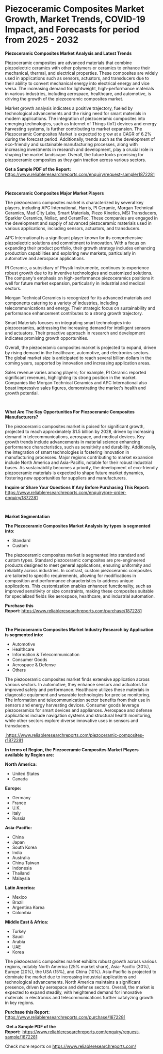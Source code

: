 <p><h1>Piezoceramic Composites Market Growth, Market Trends, COVID-19 Impact, and Forecasts for period from 2025 - 2032</h1></p><p><strong>Piezoceramic Composites Market Analysis and Latest Trends</strong></p>
<p><p>Piezoceramic composites are advanced materials that combine piezoelectric ceramics with other polymers or ceramics to enhance their mechanical, thermal, and electrical properties. These composites are widely used in applications such as sensors, actuators, and transducers due to their ability to convert mechanical energy into electrical energy and vice versa. The increasing demand for lightweight, high-performance materials in various industries, including aerospace, healthcare, and automotive, is driving the growth of the piezoceramic composites market.</p><p>Market growth analysis indicates a positive trajectory, fueled by technological advancements and the rising need for smart materials in modern applications. The integration of piezoceramic composites into emerging technologies, such as Internet of Things (IoT) devices and energy harvesting systems, is further contributing to market expansion. The Piezoceramic Composites Market is expected to grow at a CAGR of 6.2% during the forecast period. Additionally, trends such as the development of eco-friendly and sustainable manufacturing processes, along with increasing investments in research and development, play a crucial role in shaping the market landscape. Overall, the future looks promising for piezoceramic composites as they gain traction across various sectors.</p></p>
<p><strong>Get a Sample PDF of the Report:&nbsp;</strong> <a href="https://www.reliableresearchreports.com/enquiry/request-sample/1872281?utm_campaign=2655&utm_medium=2&utm_source=Github&utm_content=ia&utm_term=31032025&utm_id=piezoceramic-composites">https://www.reliableresearchreports.com/enquiry/request-sample/1872281</a></p>
<p>&nbsp;</p>
<p><strong>Piezoceramic Composites Major Market Players</strong></p>
<p><p>The piezoceramic composites market is characterized by several key players, including APC International, Harris, PI Ceramic, Morgan Technical Ceramics, Mad City Labs, Smart Materials, Piezo Kinetics, MSI Transducers, Sparkler Ceramics, Noliac, and CeramTec. These companies are engaged in the development and supply of advanced piezoceramic materials used in various applications, including sensors, actuators, and transducers.</p><p>APC International is a significant player known for its comprehensive piezoelectric solutions and commitment to innovation. With a focus on expanding their product portfolio, their growth strategy includes enhancing production capabilities and exploring new markets, particularly in automotive and aerospace applications.</p><p>PI Ceramic, a subsidiary of Physik Instrumente, continues to experience robust growth due to its inventive technologies and customized solutions. The company's emphasis on high-performance piezoceramics positions it well for future market expansion, particularly in industrial and medical sectors.</p><p>Morgan Technical Ceramics is recognized for its advanced materials and components catering to a variety of industries, including telecommunications and energy. Their strategic focus on sustainability and performance enhancement contributes to a strong growth trajectory.</p><p>Smart Materials focuses on integrating smart technologies into piezoceramics, addressing the increasing demand for intelligent sensors and actuators. Their proactive approach in research and development indicates promising growth opportunities.</p><p>Overall, the piezoceramic composites market is projected to expand, driven by rising demand in the healthcare, automotive, and electronics sectors. The global market size is anticipated to reach several billion dollars in the coming years, supported by innovation and increasing application areas.</p><p>Sales revenue varies among players; for example, PI Ceramic reported significant revenues, highlighting its strong position in the market. Companies like Morgan Technical Ceramics and APC International also boast impressive sales figures, demonstrating the market's health and growth potential.</p></p>
<p>&nbsp;</p>
<p><strong>What Are The Key Opportunities For Piezoceramic Composites Manufacturers?</strong></p>
<p><p>The piezoceramic composites market is poised for significant growth, projected to reach approximately $1.5 billion by 2028, driven by increasing demand in telecommunications, aerospace, and medical devices. Key growth trends include advancements in material science enhancing performance characteristics, such as sensitivity and durability. Additionally, the integration of smart technologies is fostering innovation in manufacturing processes. Major regions contributing to market expansion include North America and Asia-Pacific, notable for their robust industrial bases. As sustainability becomes a priority, the development of eco-friendly piezoceramic materials is expected to shape future market dynamics, fostering new opportunities for suppliers and manufacturers.</p></p>
<p><strong>Inquire or Share Your Questions If Any Before Purchasing This Report:</strong> <a href="https://www.reliableresearchreports.com/enquiry/pre-order-enquiry/1872281?utm_campaign=2655&utm_medium=2&utm_source=Github&utm_content=ia&utm_term=31032025&utm_id=piezoceramic-composites">https://www.reliableresearchreports.com/enquiry/pre-order-enquiry/1872281</a></p>
<p>&nbsp;</p>
<p><strong>Market Segmentation</strong></p>
<p><strong>The Piezoceramic Composites Market Analysis by types is segmented into:</strong></p>
<p><ul><li>Standard</li><li>Custom</li></ul></p>
<p><p>The piezoceramic composites market is segmented into standard and custom types. Standard piezoceramic composites are pre-engineered products designed to meet general applications, ensuring uniformity and reliability across industries. In contrast, custom piezoceramic composites are tailored to specific requirements, allowing for modifications in composition and performance characteristics to address unique applications. This customization enables enhanced functionality, such as improved sensitivity or size constraints, making these composites suitable for specialized fields like aerospace, healthcare, and industrial automation.</p></p>
<p><strong>Purchase this Report:&nbsp;</strong><a href="https://www.reliableresearchreports.com/purchase/1872281?utm_campaign=2655&utm_medium=2&utm_source=Github&utm_content=ia&utm_term=31032025&utm_id=piezoceramic-composites">https://www.reliableresearchreports.com/purchase/1872281</a></p>
<p>&nbsp;</p>
<p><strong>The Piezoceramic Composites Market Industry Research by Application is segmented into:</strong></p>
<p><ul><li>Automotive</li><li>Healthcare</li><li>Information & Telecommunication</li><li>Consumer Goods</li><li>Aerospace & Defense</li><li>Others</li></ul></p>
<p><p>The piezoceramic composites market finds extensive application across various sectors. In automotive, they enhance sensors and actuators for improved safety and performance. Healthcare utilizes these materials in diagnostic equipment and wearable technologies for precise monitoring. The information and telecommunication sector benefits from their use in sensors and energy harvesting devices. Consumer goods leverage piezoceramics for smart devices and appliances. Aerospace and defense applications include navigation systems and structural health monitoring, while other sectors explore diverse innovative uses in sensors and transducers.</p></p>
<p><a href="https://www.reliableresearchreports.com/piezoceramic-composites-r1872281?utm_campaign=2655&utm_medium=2&utm_source=Github&utm_content=ia&utm_term=31032025&utm_id=piezoceramic-composites">&nbsp;https://www.reliableresearchreports.com/piezoceramic-composites-r1872281</a></p>
<p><strong>In terms of Region, the Piezoceramic Composites Market Players available by Region are:</strong></p>
<p>
    <p> <strong> North America: </strong>
        <ul>
            <li>United States</li>
            <li>Canada</li>
        </ul>
        </p> 
    <p> <strong> Europe: </strong>
        <ul>
            <li>Germany</li>
            <li>France</li>
            <li>U.K.</li>
            <li>Italy</li>
            <li>Russia</li>
        </ul>
        </p> 
    <p> <strong> Asia-Pacific: </strong>
        <ul>
            <li>China</li>
            <li>Japan</li>
            <li>South Korea</li>
            <li>India</li>
            <li>Australia</li>
            <li>China Taiwan</li>
            <li>Indonesia</li>
            <li>Thailand</li>
            <li>Malaysia</li>
        </ul>
        </p> 
    <p> <strong> Latin America: </strong>
        <ul>
            <li>Mexico</li>
            <li>Brazil</li>
            <li>Argentina Korea</li>
            <li>Colombia</li>
        </ul>
        </p> 
    <p> <strong> Middle East & Africa: </strong>
        <ul>
            <li>Turkey</li>
            <li>Saudi</li>
            <li>Arabia</li>
            <li>UAE</li>
            <li>Korea</li>
        </ul>
    </p>
    </p>
<p><p>The piezoceramic composites market exhibits robust growth across various regions, notably North America (25% market share), Asia-Pacific (30%), Europe (20%), the USA (15%), and China (10%). Asia-Pacific is projected to dominate the market due to increasing industrial applications and technological advancements. North America maintains a significant presence, driven by aerospace and defense sectors. Overall, the market is expected to expand steadily, with heightened demand for innovative materials in electronics and telecommunications further catalyzing growth in key regions.</p></p>
<p><strong>Purchase this Report: </strong><a href="https://www.reliableresearchreports.com/purchase/1872281?utm_campaign=2655&utm_medium=2&utm_source=Github&utm_content=ia&utm_term=31032025&utm_id=piezoceramic-composites">https://www.reliableresearchreports.com/purchase/1872281</a></p>
<p>&nbsp;<strong>Get a Sample PDF of the Report:&nbsp;&nbsp;</strong><a href="https://www.reliableresearchreports.com/enquiry/request-sample/1872281?utm_campaign=2655&utm_medium=2&utm_source=Github&utm_content=ia&utm_term=31032025&utm_id=piezoceramic-composites">https://www.reliableresearchreports.com/enquiry/request-sample/1872281</a></p>
<p><strong></strong></p>
<p>Check more reports on <a href="https://www.reliableresearchreports.com/?utm_campaign=2655&utm_medium=2&utm_source=Github&utm_content=ia&utm_term=31032025&utm_id=piezoceramic-composites">https://www.reliableresearchreports.com/</a></p>